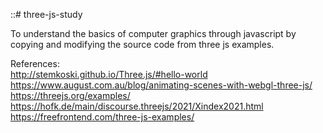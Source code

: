 ::# three-js-study


To understand the basics of computer graphics through javascript by copying and modifying the source code from three js examples.

References:
<br>
http://stemkoski.github.io/Three.js/#hello-world
<br>
https://www.august.com.au/blog/animating-scenes-with-webgl-three-js/
<br>
https://threejs.org/examples/
<br>
https://hofk.de/main/discourse.threejs/2021/Xindex2021.html
<br>
https://freefrontend.com/three-js-examples/



